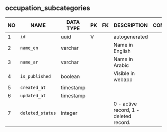 occupation_subcategories
----------------------------


NO | NAME | DATA TYPE | PK | FK | DESCRIPTION  | COMMENTS          
---|------|-----------|----|----|--------------|----------
1|`id` | uuid | V |  | autogenerated | 
2|`name_en` | varchar |  |  | Name in English | 
3|`name_ar` | varchar |  |  | Name in Arabic | 
4|`is_published` | boolean |  |  | Visible in webapp | 
5|`created_at` | timestamp |  |  |  | 
6|`updated_at` | timestamp |  |  |  | 
7|`deleted_status` | integer |  |  | 0 - active record, 1 - deleted record. | 
